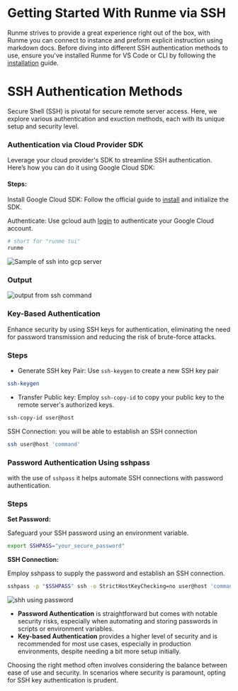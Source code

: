 # Getting Started With Runme via SSH

Runme strives to provide a great experience right out of the box, with Runme you can connect to instance and preform explicit instruction using markdown docs. Before diving into different SSH authentication methods to use, ensure you've installed Runme for VS Code or CLI by following the [installation](/install#runme-for-vs-code) guide.

# SSH Authentication Methods

Secure Shell (SSH) is pivotal for secure remote server access. Here, we explore various authentication and exuction methods, each with its unique setup and security level.

### Authentication via Cloud Provider SDK

Leverage your cloud provider's SDK to streamline SSH authentication. Here’s how you can do it using Google Cloud SDK:

#### Steps:

Install Google Cloud SDK: Follow the official guide to [install]() and initialize the SDK.

Authenticate: Use gcloud auth [login](https://cloud.google.com/sdk/gcloud/reference/compute/ssh#--command) to authenticate your Google Cloud account.

```sh
# short for "runme tui"
runme
```

![Sample of ssh into gcp server](https://i.imgur.com/K4k79mM.png)

### Output

![output from ssh command](https://i.imgur.com/f2XPOLB.png)

### Key-Based Authentication

Enhance security by using SSH keys for authentication, eliminating the need for password transmission and reducing the risk of brute-force attacks.

### Steps

* Generate SSH key Pair: Use `ssh-keygen` to create a new SSH key pair

```sh
ssh-keygen
```

* Transfer Public key: Employ `ssh-copy-id` to copy your public key to the remote server's authorized keys.

```sh
ssh-copy-id user@host
```

SSH Connection: you will be able to establish an SSH connection

```sh
ssh user@host 'command'
```

### Password Authentication Using sshpass

with the use of `sshpass` it helps automate SSH connections with password authentication.

### Steps

**Set Password:**

Safeguard your SSH password using an environment variable.

```sh
export SSHPASS="your_secure_password"
```

**SSH Connection:**

Employ sshpass to supply the password and establish an SSH connection.

```sh
sshpass -p "$SSHPASS" ssh -o StrictHostKeyChecking=no user@host 'command'
```

![shh using password](https://i.imgur.com/VZq7bCk.png)

- **Password Authentication** is straightforward but comes with notable security risks, especially when automating and storing passwords in scripts or environment variables.
- **Key-based Authentication** provides a higher level of security and is recommended for most use cases, especially in production environments, despite needing a bit more setup initially.

Choosing the right method often involves considering the balance between ease of use and security. In scenarios where security is paramount, opting for SSH key authentication is prudent.